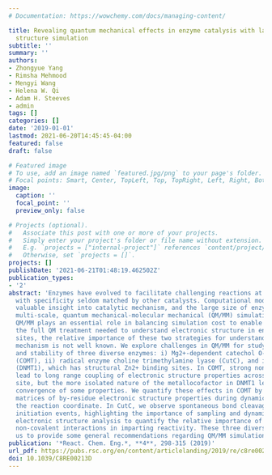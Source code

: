 ```yaml
---
# Documentation: https://wowchemy.com/docs/managing-content/

title: Revealing quantum mechanical effects in enzyme catalysis with large-scale electronic
  structure simulation
subtitle: ''
summary: ''
authors:
- Zhongyue Yang
- Rimsha Mehmood
- Mengyi Wang
- Helena W. Qi
- Adam H. Steeves
- admin
tags: []
categories: []
date: '2019-01-01'
lastmod: 2021-06-20T14:45:45-04:00
featured: false
draft: false

# Featured image
# To use, add an image named `featured.jpg/png` to your page's folder.
# Focal points: Smart, Center, TopLeft, Top, TopRight, Left, Right, BottomLeft, Bottom, BottomRight.
image:
  caption: ''
  focal_point: ''
  preview_only: false

# Projects (optional).
#   Associate this post with one or more of your projects.
#   Simply enter your project's folder or file name without extension.
#   E.g. `projects = ["internal-project"]` references `content/project/deep-learning/index.md`.
#   Otherwise, set `projects = []`.
projects: []
publishDate: '2021-06-21T01:48:19.462502Z'
publication_types:
- '2'
abstract: 'Enzymes have evolved to facilitate challenging reactions at ambient conditions
  with specificity seldom matched by other catalysts. Computational modeling provides
  valuable insight into catalytic mechanism, and the large size of enzymes mandates
  multi-scale, quantum mechanical-molecular mechanical (QM/MM) simulations. Although
  QM/MM plays an essential role in balancing simulation cost to enable sampling with
  the full QM treatment needed to understand electronic structure in enzyme active
  sites, the relative importance of these two strategies for understanding enzyme
  mechanism is not well known. We explore challenges in QM/MM for studying the reactivity
  and stability of three diverse enzymes: i) Mg2+-dependent catechol O-methyltransferase
  (COMT), ii) radical enzyme choline trimethylamine lyase (CutC), and iii) DNA methyltransferase
  (DNMT1), which has structural Zn2+ binding sites. In COMT, strong non-covalent interactions
  lead to long range coupling of electronic structure properties across the active
  site, but the more isolated nature of the metallocofactor in DNMT1 leads to faster
  convergence of some properties. We quantify these effects in COMT by computing covariance
  matrices of by-residue electronic structure properties during dynamics and along
  the reaction coordinate. In CutC, we observe spontaneous bond cleavage following
  initiation events, highlighting the importance of sampling and dynamics. We use
  electronic structure analysis to quantify the relative importance of CHO and OHO
  non-covalent interactions in imparting reactivity. These three diverse cases enable
  us to provide some general recommendations regarding QM/MM simulation of enzymes.'
publication: '*React. Chem. Eng.*, **4**, 298-315 (2019)'
url_pdf: https://pubs.rsc.org/en/content/articlelanding/2019/re/c8re00213d
doi: 10.1039/C8RE00213D
---
```

